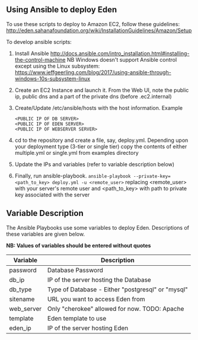 Using Ansible to deploy Eden
------------------------------

To use these scripts to deploy to Amazon EC2, follow these guidelines:
http://eden.sahanafoundation.org/wiki/InstallationGuidelines/Amazon/Setup

To develop ansible scripts:
1.  Install Ansible
 http://docs.ansible.com/intro_installation.html#installing-the-control-machine
 NB Windows doesn't support Ansible control except using the Linux subsystem:
 https://www.jeffgeerling.com/blog/2017/using-ansible-through-windows-10s-subsystem-linux

2.  Create an EC2 Instance and launch it. From the Web UI, note the public ip, public dns and a part of the private dns (before .ec2.internal)

3.  Create/Update /etc/ansible/hosts with the host information. Example

        <PUBLIC IP OF DB SERVER>
        <PUBLIC IP OF EDEN SERVER>
        <PUBLIC IP OF WEBSERVER SERVER>

4. cd to the repository and create a file, say, deploy.yml. Depending upon your deployment type (3-tier or single tier) copy the contents of either multiple.yml or single.yml from examples directory

5. Update the IPs and variables (refer to variable description below)

6. Finally, run ansible-playbook. `ansible-playbook --private-key=<path_to_key> deploy.yml -u <remote_user>` replacing <remote_user> with your server's remote user and <path_to_key> with path to private key associated with the server

Variable Description
-------------------

The Ansible Playbooks use some variables to deploy Eden. Descriptions of these variables are given below.

**NB: Values of variables should be entered without quotes**

| Variable       | Description |
| -------------  | ------------- |
| password       | Database Password |
| db_ip          | IP of the server hosting the Database |
| db_type        | Type of Database - Either "postgresql" or "mysql" |
| sitename       | URL you want to access Eden from |
| web_server     | Only "cherokee" allowed for now. TODO: Apache |
| template       | Eden template to use |
| eden_ip        | IP of the server hosting Eden |

